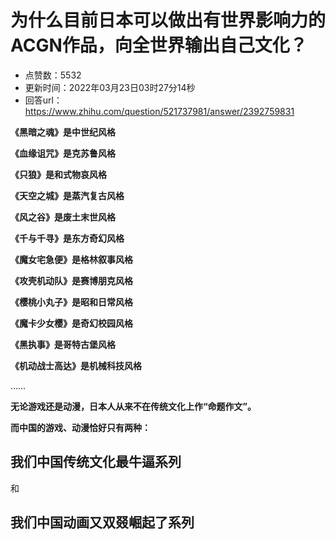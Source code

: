 # 为什么目前日本可以做出有世界影响力的ACGN作品，向全世界输出自己文化？
- 点赞数：5532
- 更新时间：2022年03月23日03时27分14秒
- 回答url：https://www.zhihu.com/question/521737981/answer/2392759831
<body>
 <p data-pid="szobc7BY"><b>《黑暗之魂》是中世纪风格</b></p>
 <p data-pid="C3jwuNSS"><b>《血缘诅咒》是克苏鲁风格</b></p>
 <p data-pid="HNXLFQXp"><b>《只狼》是和式物哀风格</b></p>
 <p data-pid="0qTPvWSO"><b>《天空之城》是蒸汽复古风格</b></p>
 <p data-pid="jKL1Lt5b"><b>《风之谷》是废土末世风格</b></p>
 <p data-pid="6oQmeGaS"><b>《千与千寻》是东方奇幻风格</b></p>
 <p data-pid="KsTO10qf"><b>《魔女宅急便》是格林叙事风格</b></p>
 <p data-pid="GuVmsgdE"><b>《攻壳机动队》是赛博朋克风格</b></p>
 <p data-pid="il3xNzNn"><b>《樱桃小丸子》是昭和日常风格</b></p>
 <p data-pid="c4hmFXJx"><b>《魔卡少女樱》是奇幻校园风格</b></p>
 <p data-pid="7omv2egl"><b>《黑执事》是哥特古堡风格</b></p>
 <p data-pid="jnoaWCa4"><b>《机动战士高达》是机械科技风格</b></p>
 <p data-pid="gkFMg7Ad">……</p>
 <p data-pid="HsPQQFZe"><b>无论游戏还是动漫，日本人从来不在传统文化上作“命题作文”。</b></p>
 <p data-pid="u1599Xsg"><b>而中国的游戏、动漫恰好只有两种：</b></p>
 <h2><b>我们中国传统文化最牛逼系列</b></h2>
 <p data-pid="ksxG9Tez">和</p>
 <h2><b>我们中国动画又双叕崛起了系列</b></h2>
</body>
